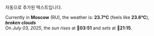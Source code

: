 
자동으로 추가된 텍스트입니다.

<!--START_SECTION:weather:moscow-->
Currently in **Moscow** (RU), the weather is: **23.7°C** (feels like **23.6°C**), ***broken clouds***<br/>
On *July 03, 2025*, the *sun rises* at 🌅**03:51** and *sets* at 🌇**21:15**.
<!--END_SECTION:weather-->
